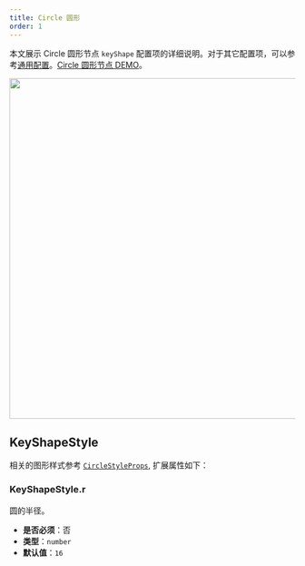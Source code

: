 ```yaml
---
title: Circle 圆形
order: 1
---
```


本文展示 Circle 圆形节点 `keyShape` 配置项的详细说明。对于其它配置项，可以参考[通用配置](/apis/item/node/node-intro#通用属性)。[Circle 圆形节点 DEMO](/zh/examples/item/defaultNodes/#circle)。

<img src="https://mdn.alipayobjects.com/huamei_qa8qxu/afts/img/A*SuPdRLp1PQgAAAAAAAAAAAAADmJ7AQ/original" width=600 />

## KeyShapeStyle

相关的图形样式参考 [`CircleStyleProps`](../../shape/CircleStyleProps.zh.md), 扩展属性如下：

### KeyShapeStyle.r

圆的半径。

- **是否必须**：否
- **类型**：`number`
- **默认值**：`16`
